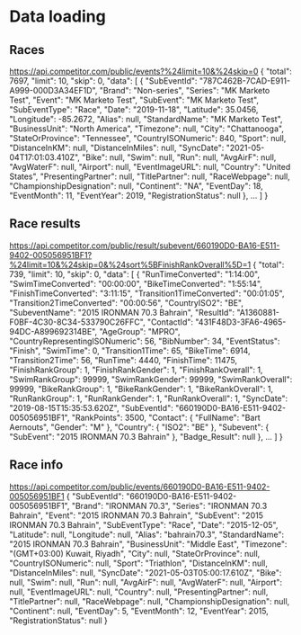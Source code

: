 # Data loading
## Races
https://api.competitor.com/public/events?%24limit=10&%24skip=0
{
    "total": 7697,
    "limit": 10,
    "skip": 0,
    "data": [
        {
            "SubEventId": "787C462B-7CAD-E911-A999-000D3A34EF1D",
            "Brand": "Non-series",
            "Series": "MK Marketo Test",
            "Event": "MK Marketo Test",
            "SubEvent": "MK Marketo Test",
            "SubEventType": "Race",
            "Date": "2019-11-18",
            "Latitude": 35.0456,
            "Longitude": -85.2672,
            "Alias": null,
            "StandardName": "MK Marketo Test",
            "BusinessUnit": "North America",
            "Timezone": null,
            "City": "Chattanooga",
            "StateOrProvince": "Tennessee",
            "CountryISONumeric": 840,
            "Sport": null,
            "DistanceInKM": null,
            "DistanceInMiles": null,
            "SyncDate": "2021-05-04T17:01:03.410Z",
            "Bike": null,
            "Swim": null,
            "Run": null,
            "AvgAirF": null,
            "AvgWaterF": null,
            "Airport": null,
            "EventImageURL": null,
            "Country": "United States",
            "PresentingPartner": null,
            "TitlePartner": null,
            "RaceWebpage": null,
            "ChampionshipDesignation": null,
            "Continent": "NA",
            "EventDay": 18,
            "EventMonth": 11,
            "EventYear": 2019,
            "RegistrationStatus": null
        },
        ...
    ]
}

## Race results
https://api.competitor.com/public/result/subevent/660190D0-BA16-E511-9402-005056951BF1?%24limit=10&%24skip=0&%24sort%5BFinishRankOverall%5D=1
{
    "total": 739,
    "limit": 10,
    "skip": 0,
    "data": [
        {
            "RunTimeConverted": "1:14:00",
            "SwimTimeConverted": "00:00:00",
            "BikeTimeConverted": "1:55:14",
            "FinishTimeConverted": "3:11:15",
            "Transition1TimeConverted": "00:01:05",
            "Transition2TimeConverted": "00:00:56",
            "CountryISO2": "BE",
            "SubeventName": "2015 IRONMAN 70.3 Bahrain",
            "ResultId": "A1360881-F0BF-4C30-8C34-533790C26FFC",
            "ContactId": "431F48D3-3FA6-4965-94DC-A899692314BE",
            "AgeGroup": "MPRO",
            "CountryRepresentingISONumeric": 56,
            "BibNumber": 34,
            "EventStatus": "Finish",
            "SwimTime": 0,
            "Transition1Time": 65,
            "BikeTime": 6914,
            "Transition2Time": 56,
            "RunTime": 4440,
            "FinishTime": 11475,
            "FinishRankGroup": 1,
            "FinishRankGender": 1,
            "FinishRankOverall": 1,
            "SwimRankGroup": 99999,
            "SwimRankGender": 99999,
            "SwimRankOverall": 99999,
            "BikeRankGroup": 1,
            "BikeRankGender": 1,
            "BikeRankOverall": 1,
            "RunRankGroup": 1,
            "RunRankGender": 1,
            "RunRankOverall": 1,
            "SyncDate": "2019-08-15T15:35:53.620Z",
            "SubEventId": "660190D0-BA16-E511-9402-005056951BF1",
            "RankPoints": 3500,
            "Contact": {
                "FullName": "Bart Aernouts",
                "Gender": "M"
            },
            "Country": {
                "ISO2": "BE"
            },
            "Subevent": {
                "SubEvent": "2015 IRONMAN 70.3 Bahrain"
            },
            "Badge_Result": null
        },
        ...
    ]
}

## Race info
https://api.competitor.com/public/events/660190D0-BA16-E511-9402-005056951BF1
{
    "SubEventId": "660190D0-BA16-E511-9402-005056951BF1",
    "Brand": "IRONMAN 70.3",
    "Series": "IRONMAN 70.3 Bahrain",
    "Event": "2015 IRONMAN 70.3 Bahrain",
    "SubEvent": "2015 IRONMAN 70.3 Bahrain",
    "SubEventType": "Race",
    "Date": "2015-12-05",
    "Latitude": null,
    "Longitude": null,
    "Alias": "bahrain70.3",
    "StandardName": "2015 IRONMAN 70.3 Bahrain",
    "BusinessUnit": "Middle East",
    "Timezone": "(GMT+03:00) Kuwait, Riyadh",
    "City": null,
    "StateOrProvince": null,
    "CountryISONumeric": null,
    "Sport": "Triathlon",
    "DistanceInKM": null,
    "DistanceInMiles": null,
    "SyncDate": "2021-05-03T05:00:17.610Z",
    "Bike": null,
    "Swim": null,
    "Run": null,
    "AvgAirF": null,
    "AvgWaterF": null,
    "Airport": null,
    "EventImageURL": null,
    "Country": null,
    "PresentingPartner": null,
    "TitlePartner": null,
    "RaceWebpage": null,
    "ChampionshipDesignation": null,
    "Continent": null,
    "EventDay": 5,
    "EventMonth": 12,
    "EventYear": 2015,
    "RegistrationStatus": null
}
